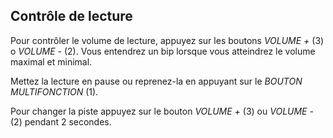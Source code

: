 ## Contrôle de lecture

Pour contrôler le volume de lecture, appuyez sur les boutons *VOLUME +* (3) o *VOLUME -* (2). Vous entendrez un bip lorsque vous atteindrez le volume maximal et minimal.

Mettez la lecture en pause ou reprenez-la en appuyant sur le *BOUTON MULTIFONCTION* (1).

Pour changer la piste appuyez sur le bouton *VOLUME +* (3) ou *VOLUME -* (2) pendant 2 secondes.
